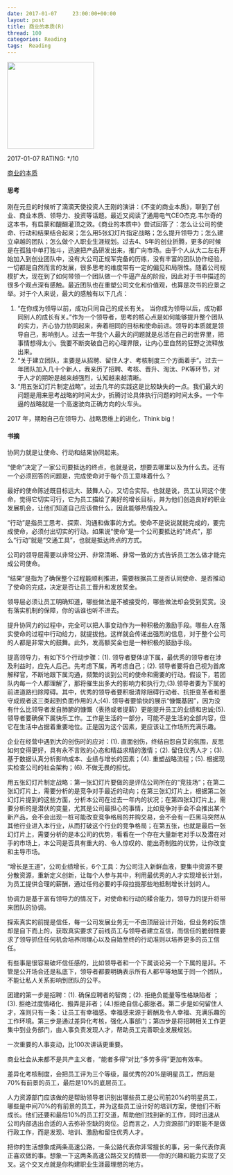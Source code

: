 ```yaml
---
date: 2017-01-07     23:00:00+00:00
layout: post
title: 商业的本质(R)
thread: 100
categories: Reading
tags:  Reading
---
```


<img src="https://images-cn.ssl-images-amazon.com/images/I/41vUZvD5n7L.jpg" width="200" />

2017-01-07 RATING: \*/10

[商业的本质][1]

#### 思考
刚在元旦的时候听了滴滴天使投资人王刚的演讲：《不变的商业本质》，聊到了创业、商业本质、领导力、投资等话题。最近又阅读了通用电气CEO杰克.韦尔奇的这本书，有启蒙和醍醐灌顶之效。《商业的本质中》尝试回答了：怎么让公司的使命、行动和结果结合起来；怎么用5张幻灯片指定战略；怎么提升领导力；怎么建立卓越的团队；怎么做个人职业生涯规划。过去4、5年的创业折腾，更多的时候是在孤独中单打独斗，迅速把产品研发出来，推广向市场。由于个人从大二左右开始加入到创业团队中，没有大公司正规军完备的历练，没有丰富的团队协作经验，一切都是自然而言的发展，很多思考的维度带有一定的偏见和局限性。随着公司规模扩大，现在到了如何带领一个团队做一个牛逼产品的阶段，因此对于书中描述的很多个观点深有感触。最近团队也在重塑公司文化和价值观，也算是次书的应景之举。对于个人来说，最大的感触有以下几点：
1. “在你成为领导以前，成功只同自己的成长有关。 当你成为领导以后，成功都同别人的成长有关。”作为一个领导者，思考的核心点是如何能够提升整个团队的实力，齐心协力协同起来，奔着相同的目标和使命前进。领导的本质就是领导自己，影响别人。过去一年我个人最大的问题就是总活在自己的世界里，把事情想得太小。我要不断突破自己的心理界限，让内心里自然的狂野之流释放出来。
2. “关于建立团队，主要是从招聘、留住人才、考核制度三个方面着手”。过去一年团队加入几十个新人，我亲历了招聘、考核、晋升、淘汰、PK等环节，对于人才的期盼是越来越强烈，认知越来越清晰。
3. “用五张幻灯片制定战略﻿”。过去几年的实践这是比较缺失的一点。我们最大的问题是用来思考战略的时间太少，折腾讨论具体执行问题的时间太多。一个牛逼的战略就是一个高速驶向正确方向的火车头。

2017 年，期盼自己在领导力、战略思维上的进化，Think big！

#### 书摘

协同力就是让使命、行动和结果协同起来。

“使命”决定了一家公司要抵达的终点，也就是说，想要去哪里以及为什么去。还有一个必须回答的问题是，完成使命对于每个员工意味着什么？ 

最好的使命陈述既目标远大、鼓舞人心，又切合实际。也就是说，员工认同这个使命，觉得它切实可行，它为员工描绘了美好的增长目标，并为他们创造良好的职业发展机会，让他们知道自己应该做什么，因此能够热情投入。﻿

“行动”是指员工思考、探索、沟通和做事的方式。使命不是说说就能完成的，要完成使命，必须付出切实的行动。如果说“使命”是一个公司要抵达的“终点”，那么“行动”就是“交通工具”，也就是抵达终点的方式。﻿

公司的领导层需要以非常公开、非常清晰、非常一致的方式告诉员工怎么做才能完成公司使命。

“结果”是指为了确保整个过程能顺利推进，需要根据员工是否认同使命、是否推动了使命的完成，决定是否让员工晋升和发放奖金。﻿

领导层必须让员工明确知道，哪些做法是不被接受的，哪些做法却会受到奖赏。没有落实机制的保障，你的话谁也听不进去。﻿

提升协同力的过程中，完全可以把人事变动作为一种积极的激励手段。哪些人在落实使命的过程中行动给力，就提拔他。这样就会传递出强烈的信息，对于整个公司的人都是非常大的鼓舞。此外，发高额奖金也是一种积极的鼓励手段。 

提高领导力，有如下5个行动步骤：(1). 领导者要体谅下属，最优秀的领导者在涉及利益时，应先人后己。先考虑下属，再考虑自己；(2). 领导者要将自己视为首席解释官，不断地跟下属沟通，频繁的谈到公司的使命和需要的行动。假设下，若团队内每一个人都理解了，那将催生出多大的影响力和执行力;(3).领导者要为下属的前进道路扫除障碍。其中，优秀的领导者要积极清除阻碍行动者、抗拒变革者和墨守成规者这三类起到负面作用的人;(4). 领导者要愉快的展示“慷慨基因”，因为没有什么比领导者发自肺腑的慷慨（表扬或者提薪）更能提升员工的业绩和忠诚;(5). 领导者要确保下属快乐工作。工作是生活的一部分，可能不是生活的全部内容，但它在生活中占据着重要地位。正是因为这个因素，更应该让工作场所充满乐趣。

企业在经营中遇到大的创伤时的应对：(1). 直面创伤，终结自怨自艾的氛围，反思如何变得更好，具有永不言败的心态和精益求精的激情；（2). 留住优秀人才；(3). 基于数据认真分析影响成本、业绩与增长的因素；(4). 重塑战略流程；(5). 根据现实检查公司的社会架构；(6). 不做无畏的担忧。

用五张幻灯片制定战略﻿：第一张幻灯片要做的是评估公司所在的“竞技场”；在第二张幻灯片上，需要分析的是竞争对手最近的动向；在第三张幻灯片上，根据第二张幻灯片提到的这些方面，分析本公司在过去一年内的状况；在第四张幻灯片上，需要分析的是潜伏的变量，尤其是公司最担心的事情，比如竞争对手会不会推出某个新产品，会不会出现一桩可能改变竞争格局的并购交易，会不会有一匹黑马突然从其他行业进入本行业，从而打破这个行业的竞争格局；在第五张，也就是最后一张幻灯片上，需要分析的是本公司的优势，看看在一个存在大量新老对手以及潜在对手的市场上，本公司是否具有重大的、令人惊叹的、能出奇制胜的优势，让你改变和主导市场。﻿

“增长是王道”，公司业绩增长，6个工具：为公司注入新鲜血液，要集中资源不要分散资源，重新定义创新，让每个人参与其中，利用最优秀的人才实现增长计划，为员工提供合理的薪酬，通过任何必要的手段拉拢那些地抵制增长计划的人。﻿

协调力是基于富有领导力的情况下，对使命和行动的糅合能力，领导力的提升将带来团队的协调。

探索真实的前提是信任，每一公司发展业务无一不由顶层设计开始，但业务的反馈却是自下而上的，获取真实要求了前线员工与领导者建立互信，而信任的脆弱性要求了领导抓住任何机会培养同理心以及自始至终的行动准则以培养更多的员工信任。

有些事是很容易破坏信任感的，比如领导者和一个下属谈论另一个下属的是非。不管是公开场合还是私底下，领导者都要明确表示所有人都平等地属于同一个团队，不能让私人关系影响到团队的公平。 ﻿

团建的第一步是招聘：(1). 确保应聘者的智商；(2). 拒绝负能量等性格缺陷者
； (3). 拒绝过度情绪化、搬弄是非者；(4.)拒绝自信心膨胀者。第二步是如何留住人才，准则只有一条：让员工有幸福感。幸福感来源于薪酬及令人幸福、充满乐趣的工作环境。第三步是通过差异化考核，强化人事部门；第四步是将招聘相关工作更集中到业务部门，由人事负责发现人才，帮助员工完善职业发展规划。

一次重要的人事变动，比100次讲话更重要。

商业社会从来都不是共产主义者，“能者多得”对比“多劳多得”更加有效率。

差异化考核制度，会把员工评为三个等级，最优秀的20%是明星员工，然后是70%有前景的员工，最后是10%的底层员工。﻿

人力资源部门应该做的是帮助领导者识别出哪些员工是公司前20%的明星员工，哪些是中间70%的有前景的员工，并为这些员工设计好的培训方案，使他们不断成长。他们还要和最后10%的员工打交道，帮助他们找到新的工作，同时迅速从公司内部选出合适的人去弥补空缺的岗位。总而言之，人力资源部门的职能不是做行政工作，而是发现、培训、激励和留住优秀人才。 ﻿

把你的生活想象成两条高速公路，一条公路代表你非常擅长的事，另一条代表你真正喜欢做的事。想象一下这两条高速公路交叉的情景——你的兴趣和能力实现了交叉。这个交叉点就是你构建职业生涯最理想的地方。﻿


[1]:	https://www.amazon.cn/dp/B01COZU1M0/ref=sr%5C_1%5C_1?ie=UTF8&qid=1483745161&sr=8-1&keywords=%E5%95%86%E4%B8%9A%E7%9A%84%E6%9C%AC%E8%B4%A8
